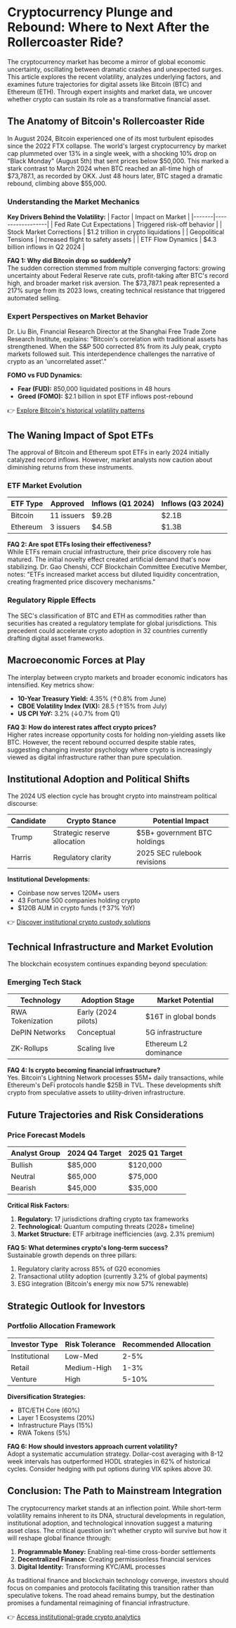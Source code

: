 # Cryptocurrency Plunge and Rebound: Where to Next After the Rollercoaster Ride?

The cryptocurrency market has become a mirror of global economic uncertainty, oscillating between dramatic crashes and unexpected surges. This article explores the recent volatility, analyzes underlying factors, and examines future trajectories for digital assets like Bitcoin (BTC) and Ethereum (ETH). Through expert insights and market data, we uncover whether crypto can sustain its role as a transformative financial asset.

## The Anatomy of Bitcoin's Rollercoaster Ride

In August 2024, Bitcoin experienced one of its most turbulent episodes since the 2022 FTX collapse. The world's largest cryptocurrency by market cap plummeted over 13% in a single week, with a shocking 10% drop on "Black Monday" (August 5th) that sent prices below $50,000. This marked a stark contrast to March 2024 when BTC reached an all-time high of $73,787.1, as recorded by OKX. Just 48 hours later, BTC staged a dramatic rebound, climbing above $55,000.

### Understanding the Market Mechanics

**Key Drivers Behind the Volatility:**
| Factor | Impact on Market |
|-------|------------------|
| Fed Rate Cut Expectations | Triggered risk-off behavior |
| Stock Market Corrections | $1.2 trillion in crypto liquidations |
| Geopolitical Tensions | Increased flight to safety assets |
| ETF Flow Dynamics | $4.3 billion inflows in Q2 2024 |

**FAQ 1: Why did Bitcoin drop so suddenly?**  
The sudden correction stemmed from multiple converging factors: growing uncertainty about Federal Reserve rate cuts, profit-taking after BTC's record high, and broader market risk aversion. The $73,787.1 peak represented a 217% surge from its 2023 lows, creating technical resistance that triggered automated selling.

### Expert Perspectives on Market Behavior

Dr. Liu Bin, Financial Research Director at the Shanghai Free Trade Zone Research Institute, explains: "Bitcoin's correlation with traditional assets has strengthened. When the S&P 500 corrected 8% from its July peak, crypto markets followed suit. This interdependence challenges the narrative of crypto as an 'uncorrelated asset'."

**FOMO vs FUD Dynamics:**  
- **Fear (FUD):** 850,000 liquidated positions in 48 hours  
- **Greed (FOMO):** $2.1 billion in spot ETF inflows post-rebound  

👉 [Explore Bitcoin's historical volatility patterns](https://bit.ly/okx-bonus)

## The Waning Impact of Spot ETFs

The approval of Bitcoin and Ethereum spot ETFs in early 2024 initially catalyzed record inflows. However, market analysts now caution about diminishing returns from these instruments.

### ETF Market Evolution

| ETF Type | Approved | Inflows (Q1 2024) | Inflows (Q3 2024) |
|---------|----------|-------------------|-------------------|
| Bitcoin | 11 issuers | $9.2B | $2.1B |
| Ethereum | 3 issuers | $4.5B | $1.3B |

**FAQ 2: Are spot ETFs losing their effectiveness?**  
While ETFs remain crucial infrastructure, their price discovery role has matured. The initial novelty effect created artificial demand that's now stabilizing. Dr. Gao Chenshi, CCF Blockchain Committee Executive Member, notes: "ETFs increased market access but diluted liquidity concentration, creating fragmented price discovery mechanisms."

### Regulatory Ripple Effects

The SEC's classification of BTC and ETH as commodities rather than securities has created a regulatory template for global jurisdictions. This precedent could accelerate crypto adoption in 32 countries currently drafting digital asset frameworks.

## Macroeconomic Forces at Play

The interplay between crypto markets and broader economic indicators has intensified. Key metrics show:

- **10-Year Treasury Yield:** 4.35% (↑0.8% from June)  
- **CBOE Volatility Index (VIX):** 28.5 (↑15% from July)  
- **US CPI YoY:** 3.2% (↓0.7% from Q1)

**FAQ 3: How do interest rates affect crypto prices?**  
Higher rates increase opportunity costs for holding non-yielding assets like BTC. However, the recent rebound occurred despite stable rates, suggesting changing investor psychology where crypto is increasingly viewed as digital infrastructure rather than pure speculation.

## Institutional Adoption and Political Shifts

The 2024 US election cycle has brought crypto into mainstream political discourse:

| Candidate | Crypto Stance | Potential Impact |
|----------|---------------|------------------|
| Trump | Strategic reserve allocation | $5B+ government BTC holdings |
| Harris | Regulatory clarity | 2025 SEC rulebook revisions |

**Institutional Developments:**  
- Coinbase now serves 120M+ users  
- 43 Fortune 500 companies holding crypto  
- $120B AUM in crypto funds (↑37% YoY)

👉 [Discover institutional crypto custody solutions](https://bit.ly/okx-bonus)

## Technical Infrastructure and Market Evolution

The blockchain ecosystem continues expanding beyond speculation:

### Emerging Tech Stack
| Technology | Adoption Stage | Market Potential |
|-----------|----------------|------------------|
| RWA Tokenization | Early (2024 pilots) | $16T in global bonds |
| DePIN Networks | Conceptual | 5G infrastructure |
| ZK-Rollups | Scaling live | Ethereum L2 dominance |

**FAQ 4: Is crypto becoming financial infrastructure?**  
Yes. Bitcoin's Lightning Network processes $5M+ daily transactions, while Ethereum's DeFi protocols handle $25B in TVL. These developments shift crypto from speculative assets to utility-driven infrastructure.

## Future Trajectories and Risk Considerations

### Price Forecast Models

| Analyst Group | 2024 Q4 Target | 2025 Q1 Target |
|---------------|----------------|----------------|
| Bullish | $85,000 | $120,000 |
| Neutral | $65,000 | $75,000 |
| Bearish | $45,000 | $35,000 |

**Critical Risk Factors:**  
1. **Regulatory:** 17 jurisdictions drafting crypto tax frameworks  
2. **Technological:** Quantum computing threats (2028+ timeline)  
3. **Market Structure:** ETF arbitrage inefficiencies (avg. 2.3% premium)  

**FAQ 5: What determines crypto's long-term success?**  
Sustainable growth depends on three pillars:  
1. Regulatory clarity across 85% of G20 economies  
2. Transactional utility adoption (currently 3.2% of global payments)  
3. ESG integration (Bitcoin's energy mix now 57% renewable)

## Strategic Outlook for Investors

### Portfolio Allocation Framework

| Investor Type | Risk Tolerance | Recommended Allocation |
|---------------|----------------|------------------------|
| Institutional | Low-Med | 2-5%  
| Retail | Medium-High | 1-3%  
| Venture | High | 5-10%  

**Diversification Strategies:**  
- BTC/ETH Core (60%)  
- Layer 1 Ecosystems (20%)  
- Infrastructure Plays (15%)  
- RWA Tokens (5%)  

**FAQ 6: How should investors approach current volatility?**  
Adopt a systematic accumulation strategy. Dollar-cost averaging with 8-12 week intervals has outperformed HODL strategies in 62% of historical cycles. Consider hedging with put options during VIX spikes above 30.

## Conclusion: The Path to Mainstream Integration

The cryptocurrency market stands at an inflection point. While short-term volatility remains inherent to its DNA, structural developments in regulation, institutional adoption, and technological innovation suggest a maturing asset class. The critical question isn't whether crypto will survive but how it will reshape global finance through:

1. **Programmable Money:** Enabling real-time cross-border settlements  
2. **Decentralized Finance:** Creating permissionless financial services  
3. **Digital Identity:** Transforming KYC/AML processes  

As traditional finance and blockchain technology converge, investors should focus on companies and protocols facilitating this transition rather than speculative tokens. The road ahead remains bumpy, but the destination promises a fundamental reimagining of financial infrastructure.

👉 [Access institutional-grade crypto analytics](https://bit.ly/okx-bonus)